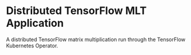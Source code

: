 # Distributed TensorFlow MLT Application

A distributed TensorFlow matrix multiplication run through the TensorFlow Kubernetes Operator.